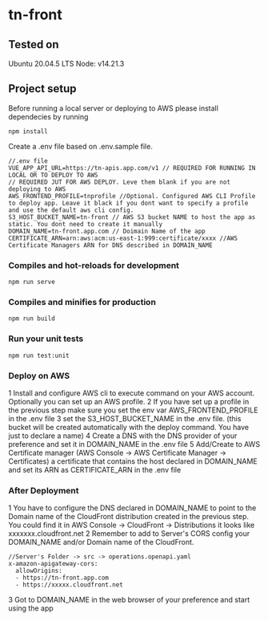 # tn-front

## Tested on
Ubuntu 20.04.5 LTS
Node: v14.21.3

## Project setup
Before running a local server or deploying to AWS please install dependecies by running
```
npm install
```
Create a .env file based on .env.sample file.
```
//.env file
VUE_APP_API_URL=https://tn-apis.app.com/v1 // REQUIRED FOR RUNNING IN LOCAL OR TO DEPLOY TO AWS
// REQUIRED JUT FOR AWS DEPLOY. Leve them blank if you are not deploying to AWS 
AWS_FRONTEND_PROFILE=tnprofile //Optional. Configured AWS CLI Profile to deploy app. Leave it black if you dont want to specify a profile and use the default aws cli config.
S3_HOST_BUCKET_NAME=tn-front // AWS S3 bucket NAME to host the app as static. You dont need to create it manually
DOMAIN_NAME=tn-front.app.com // Doimain Name of the app
CERTIFICATE_ARN=arn:aws:acm:us-east-1:999:certificate/xxxx //AWS Certificate Managers ARN for DNS described in DOMAIN_NAME
```
### Compiles and hot-reloads for development
```
npm run serve
```

### Compiles and minifies for production
```
npm run build
```

### Run your unit tests
```
npm run test:unit
```

### Deploy on AWS
1 Install and configure AWS cli to execute command on your AWS account. Optionally you can set up an AWS profile.
2 If you have set up a profile in the previous step make sure you set the env var AWS_FRONTEND_PROFILE in the .env file
3 set the S3_HOST_BUCKET_NAME in the .env file. (this bucket will be created automatically with the deploy command. You have just to declare a name)
4 Create a DNS with the DNS provider of your preference and set it in DOMAIN_NAME in the .env file
5 Add/Create to AWS Certificate manager (AWS Console -> AWS Certificate Manager -> Certificates) a certificate that contains the host declared in DOMAIN_NAME and set its ARN as CERTIFICATE_ARN in the .env file

### After Deployment
1 You have to configure the DNS declared in DOMAIN_NAME to point to the Domain name of the CloudFront distribution created in the previous step. You could find it in AWS Console -> CloudFront -> Distributions it looks like xxxxxxx.cloudfront.net
2 Remember to add to Server's CORS config your DOMAIN_NAME and/or Domain name of the CloudFront.
```
//Server's Folder -> src -> operations.openapi.yaml
x-amazon-apigateway-cors:
  allowOrigins:
  - https://tn-front.app.com
  - https://xxxxx.cloudfront.net
```
3 Got to DOMAIN_NAME in the web browser of your preference and start using the app
